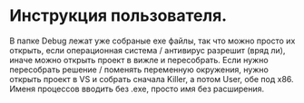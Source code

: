 # Инструкция пользователя.

В папке Debug лежат уже собраные exe файлы, так что можно просто их открыть, если операционная система  / антивирус разрешит (вряд ли), иначе можно открыть проект в вижле и пересобрать.
Если нужно пересобрать решение / поменять переменную окружения, нужно открыть проект в VS и собрать сначала Killer, а потом User, обе под х86.
Именя процессов вводить без .exe, просто имя без расширения.
